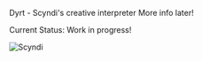 Dyrt - Scyndi's creative interpreter
More info later!

Current Status: Work in progress!


![Scyndi](https://camo.githubusercontent.com/72145fde26eac9da15b0544a2a56d58796d28643dd0cb9f28cb20703969182c0/68747470733a2f2f692e696d6775722e636f6d2f3861516d747a432e706e67)
